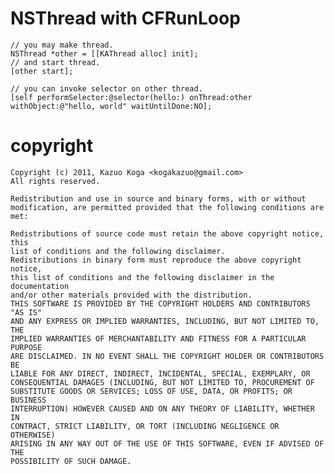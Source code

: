 # NSThread with CFRunLoop

    // you may make thread.
    NSThread *other = [[KAThread alloc] init];
    // and start thread.
    [other start];

    // you can invoke selector on other thread.
    [self performSelector:@selector(hello:) onThread:other withObject:@"hello, world" waitUntilDone:NO];


# copyright
    Copyright (c) 2011, Kazuo Koga <kogakazuo@gmail.com>
    All rights reserved.
    
    Redistribution and use in source and binary forms, with or without
    modification, are permitted provided that the following conditions are met:
    
    Redistributions of source code must retain the above copyright notice, this
    list of conditions and the following disclaimer.
    Redistributions in binary form must reproduce the above copyright notice,
    this list of conditions and the following disclaimer in the documentation
    and/or other materials provided with the distribution.
    THIS SOFTWARE IS PROVIDED BY THE COPYRIGHT HOLDERS AND CONTRIBUTORS "AS IS"
    AND ANY EXPRESS OR IMPLIED WARRANTIES, INCLUDING, BUT NOT LIMITED TO, THE
    IMPLIED WARRANTIES OF MERCHANTABILITY AND FITNESS FOR A PARTICULAR PURPOSE
    ARE DISCLAIMED. IN NO EVENT SHALL THE COPYRIGHT HOLDER OR CONTRIBUTORS BE
    LIABLE FOR ANY DIRECT, INDIRECT, INCIDENTAL, SPECIAL, EXEMPLARY, OR
    CONSEQUENTIAL DAMAGES (INCLUDING, BUT NOT LIMITED TO, PROCUREMENT OF
    SUBSTITUTE GOODS OR SERVICES; LOSS OF USE, DATA, OR PROFITS; OR BUSINESS
    INTERRUPTION) HOWEVER CAUSED AND ON ANY THEORY OF LIABILITY, WHETHER IN
    CONTRACT, STRICT LIABILITY, OR TORT (INCLUDING NEGLIGENCE OR OTHERWISE)
    ARISING IN ANY WAY OUT OF THE USE OF THIS SOFTWARE, EVEN IF ADVISED OF THE
    POSSIBILITY OF SUCH DAMAGE.
